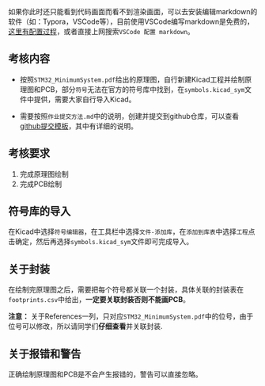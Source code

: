 如果你此时还只能看到代码画面而看不到渲染画面，可以去安装编辑markdown的软件（如：Typora，VSCode等），目前使用VSCode编写markdown是免费的， [这里有配置过程](https://www.jianshu.com/p/9c0f9b6c5936)，或者直接上网搜索`VSCode 配置 markdown`。

## 考核内容
- 按照`STM32_MinimumSystem.pdf`给出的原理图，自行新建Kicad工程并绘制原理图和PCB，部分`符号`无法在官方的符号库中找到，在`symbols.kicad_sym`文件中提供，需要大家自行导入Kicad。

- 需要按照`作业提交方法.md`中的说明，创建并提交到github仓库，可以查看[github提交模板](https://github.com/582864732/DynamicX_xxx)，其中有详细的说明。

## 考核要求

1. 完成原理图绘制
2. 完成PCB绘制

## 符号库的导入
在Kicad中选择`符号编辑器`，在工具栏中选择`文件-添加库`，在`添加到库表`中选择`工程`点击确定，然后再选择`symbols.kicad_sym`文件即可完成导入。

## 关于封装
在绘制完原理图之后，需要把每个符号都关联一个封装，具体关联的封装表在`footprints.csv`中给出，**一定要关联封装否则不能画PCB**。

**注意：** 关于References一列，只对应`STM32_MinimumSystem.pdf`中的位号，由于位号可以修改，所以请同学们**仔细查看**并关联封装.


## 关于报错和警告
正确绘制原理图和PCB是不会产生报错的，警告可以直接忽略。